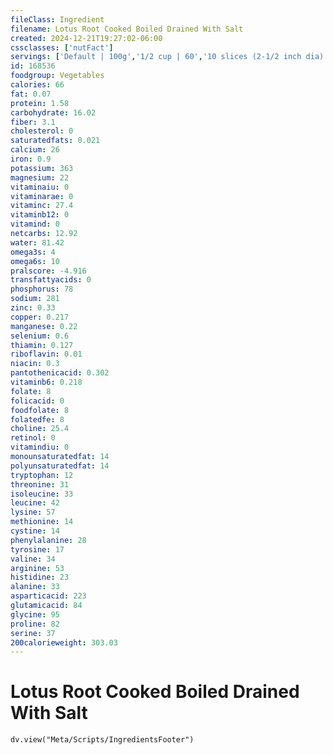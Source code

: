 ```yaml
---
fileClass: Ingredient
filename: Lotus Root Cooked Boiled Drained With Salt
created: 2024-12-21T19:27:02-06:00
cssclasses: ['nutFact']
servings: ['Default | 100g','1/2 cup | 60','10 slices (2-1/2 inch dia) | 89']
id: 168536
foodgroup: Vegetables
calories: 66
fat: 0.07
protein: 1.58
carbohydrate: 16.02
fiber: 3.1
cholesterol: 0
saturatedfats: 0.021
calcium: 26
iron: 0.9
potassium: 363
magnesium: 22
vitaminaiu: 0
vitaminarae: 0
vitaminc: 27.4
vitaminb12: 0
vitamind: 0
netcarbs: 12.92
water: 81.42
omega3s: 4
omega6s: 10
pralscore: -4.916
transfattyacids: 0
phosphorus: 78
sodium: 281
zinc: 0.33
copper: 0.217
manganese: 0.22
selenium: 0.6
thiamin: 0.127
riboflavin: 0.01
niacin: 0.3
pantothenicacid: 0.302
vitaminb6: 0.218
folate: 8
folicacid: 0
foodfolate: 8
folatedfe: 8
choline: 25.4
retinol: 0
vitamindiu: 0
monounsaturatedfat: 14
polyunsaturatedfat: 14
tryptophan: 12
threonine: 31
isoleucine: 33
leucine: 42
lysine: 57
methionine: 14
cystine: 14
phenylalanine: 28
tyrosine: 17
valine: 34
arginine: 53
histidine: 23
alanine: 33
asparticacid: 223
glutamicacid: 84
glycine: 95
proline: 82
serine: 37
200calorieweight: 303.03
---
```


# Lotus Root Cooked Boiled Drained With Salt

```dataviewjs
dv.view("Meta/Scripts/IngredientsFooter")
```
